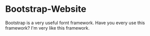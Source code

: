 Bootstrap-Website
=================
Bootstrap is a very useful fornt framework.
Have you every use this framework?
I'm very like this framework.
